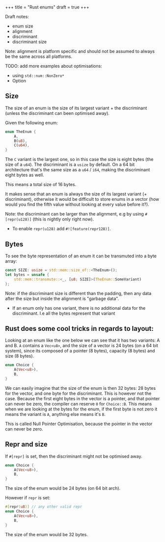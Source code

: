 +++
title = "Rust enums"
draft = true
+++

Draft notes:

* enum size
* alignment
* discriminant
* discriminant size

Note: alignment is platform specific and should not be assumed to always be the
same across all platforms.

TODO: add more examples about optimisations:
* using `std::num::NonZero*`
* Option<bool>

## Size

The size of an enum is the size of its largest variant + the discriminant (unless the discriminant can been optimised away).

Given the following enum:
```rust
enum TheEnum {
    A,
    B(u8),
    C(u64),
}
```

The `C` variant is the largest one, so in this case the size is eight bytes (the size of a `u64`).
The discriminant is a `usize` by default. On a 64 bit architecture that's the
same size as a `u64` / `i64`, making the discriminant eight bytes as well.

This means a total size of 16 bytes.

It makes sense that an enum is always the size of its largest variant (+ discriminant), otherwise
it would be difficult to store enums in a vector (how would you find the fifth
value without looking at every value before it?).

Note: the discriminant can be larger than the alignment, e.g by using `#[repr(u128)]`
(this is nightly only right now).

* To enable `repr(u128)` add `#![feature(repr128)]`.

## Bytes

To see the byte representation of an enum it can be transmuted into a byte
array:

```rust
const SIZE: usize = std::mem::size_of::<TheEnum>();
let bytes = unsafe {
    std::mem::transmute::<_, [u8; SIZE]>(TheEnum::SomeVariant)
};
```

Note: if the discriminant size is different than the padding, then any data after
the size but inside the alignment is "garbage data".  

* If an enum only has one variant, there is no additional data for the discriminant. I.e all the bytes
  represent that variant

## Rust does some cool tricks in regards to layout:

Looking at an enum like the one below we can see that it has two variants: A and B.
`A` contains a `Vec<u8>`, and the size of a vector is 24 bytes (on a 64 bit system), 
since its composed of a pointer (8 bytes), capacity (8 bytes) and size (8 bytes).

```rust
enum Choice {
    A(Vec<u8>),
    B,
}
```

We can easily imagine that the size of the enum is then 32 bytes: 28 bytes for
the vector, and one byte for the discriminant. 
This is however not the case.
Because the first eight bytes in the vector is a pointer, and that pointer can
never be zero, the compiler can reserve `0` for `Choice::B`.
This means when we are looking at the bytes for the enum, if the first byte is
not zero it means the variant is `A`, anything else means it's `B`.

This is called Null Pointer Optimisation, because the pointer in the vector can
never be zero.

## Repr and size

If `#[repr]` is set, then the discriminant might not be optimised away.

```rust
enum Choice {
    A(Vec<u8>),
    B,
}
```
The size of the enum would be 24 bytes (on 64 bit arch).

However if `repr` is set:
```rust
#[repr(u8)] // any other valid repr
enum Choice {
    A(Vec<u8>),
    B,
}
```
The size of the enum would be 32 bytes.
